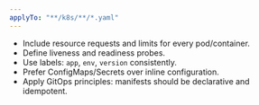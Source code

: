 ```yaml
---
applyTo: "**/k8s/**/*.yaml"
---
```


- Include resource requests and limits for every pod/container.
- Define liveness and readiness probes.
- Use labels: `app`, `env`, `version` consistently.
- Prefer ConfigMaps/Secrets over inline configuration.
- Apply GitOps principles: manifests should be declarative and idempotent.

